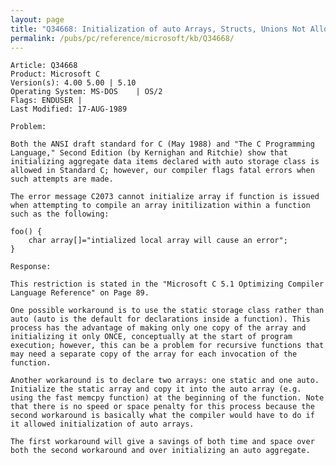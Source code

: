 ```yaml
---
layout: page
title: "Q34668: Initialization of auto Arrays, Structs, Unions Not Allowed"
permalink: /pubs/pc/reference/microsoft/kb/Q34668/
---
```


	Article: Q34668
	Product: Microsoft C
	Version(s): 4.00 5.00 | 5.10
	Operating System: MS-DOS    | OS/2
	Flags: ENDUSER |
	Last Modified: 17-AUG-1989
	
	Problem:
	
	Both the ANSI draft standard for C (May 1988) and "The C Programming
	Language," Second Edition (by Kernighan and Ritchie) show that
	initializing aggregate data items declared with auto storage class is
	allowed in Standard C; however, our compiler flags fatal errors when
	such attempts are made.
	
	The error message C2073 cannot initialize array if function is issued
	when attempting to compile an array initilization within a function
	such as the following:
	
	foo() {
	    char array[]="intialized local array will cause an error";
	}
	
	Response:
	
	This restriction is stated in the "Microsoft C 5.1 Optimizing Compiler
	Language Reference" on Page 89.
	
	One possible workaround is to use the static storage class rather than
	auto (auto is the default for declarations inside a function). This
	process has the advantage of making only one copy of the array and
	initializing it only ONCE, conceptually at the start of program
	execution; however, this can be a problem for recursive functions that
	may need a separate copy of the array for each invocation of the
	function.
	
	Another workaround is to declare two arrays: one static and one auto.
	Initialize the static array and copy it into the auto array (e.g.
	using the fast memcpy function) at the beginning of the function. Note
	that there is no speed or space penalty for this process because the
	second workaround is basically what the compiler would have to do if
	it allowed initialization of auto arrays.
	
	The first workaround will give a savings of both time and space over
	both the second workaround and over initializing an auto aggregate.
